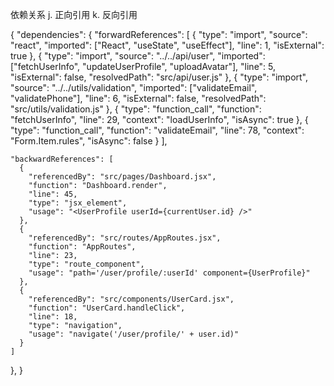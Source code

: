 依赖关系
  j. 正向引用
  k. 反向引用

{
  "dependencies": {
    "forwardReferences": [
      {
        "type": "import",
        "source": "react",
        "imported": ["React", "useState", "useEffect"],
        "line": 1,
        "isExternal": true
      },
      {
        "type": "import",
        "source": "../../api/user",
        "imported": ["fetchUserInfo", "updateUserProfile", "uploadAvatar"],
        "line": 5,
        "isExternal": false,
        "resolvedPath": "src/api/user.js"
      },
      {
        "type": "import",
        "source": "../../utils/validation", 
        "imported": ["validateEmail", "validatePhone"],
        "line": 6,
        "isExternal": false,
        "resolvedPath": "src/utils/validation.js"
      },
      {
        "type": "function_call",
        "function": "fetchUserInfo",
        "line": 29,
        "context": "loadUserInfo",
        "isAsync": true
      },
      {
        "type": "function_call",
        "function": "validateEmail",
        "line": 78,
        "context": "Form.Item.rules",
        "isAsync": false
      }
    ],

    "backwardReferences": [
      {
        "referencedBy": "src/pages/Dashboard.jsx",
        "function": "Dashboard.render",
        "line": 45,
        "type": "jsx_element",
        "usage": "<UserProfile userId={currentUser.id} />"
      },
      {
        "referencedBy": "src/routes/AppRoutes.jsx",
        "function": "AppRoutes",
        "line": 23, 
        "type": "route_component",
        "usage": "path='/user/profile/:userId' component={UserProfile}"
      },
      {
        "referencedBy": "src/components/UserCard.jsx",
        "function": "UserCard.handleClick",
        "line": 18,
        "type": "navigation",
        "usage": "navigate('/user/profile/' + user.id)"
      }
    ]
  },
}